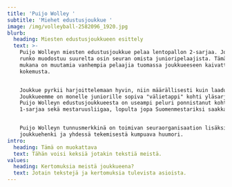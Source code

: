```yaml
---
title: 'Puijo Wolley '
subtitle: 'Miehet edustusjoukkue '
image: /img/volleyball-2582096_1920.jpg
blurb:
  heading: Miesten edustusjoukkueen esittely
  text: >-
    Puijo Wolleyn miesten edustusjoukkue pelaa lentopallon 2-sarjaa. Joukkueen
    runko muodostuu suurelta osin seuran omista junioripelaajista. Tämän lisäksi
    mukana on muutamia vanhempia pelaajia tuomassa joukkueeseen kaivattua
    kokemusta. 


    Joukkue pyrkii harjoittelemaan hyvin, niin määrällisesti kuin laadullisesti.
    Joukkueemme on monelle juniorille sopiva "välietappi" kohti yläsarjatasoja.
    Puijo Wolleyn edustusjoukkueesta on useampi peluri ponnistanut kohti
    1-sarjaa sekä mestaruusliigaa, lopulta jopa Suomenmestariksi saakka.


    Puijo Wolleyn tunnusmerkkinä on toimivan seuraorganisaation lisäksi hyvä
    joukkuehenki ja yhdessä tekemisestä kumpuava huumori.
intro:
  heading: Tämä on muokattava
  text: Tähän voisi keksiä jotakin tekstiä meistä.
values:
  heading: Kertomuksia meistä joukkueena?
  text: Jotain tekstejä ja kertomuksia tulevista asioista.
---
```


